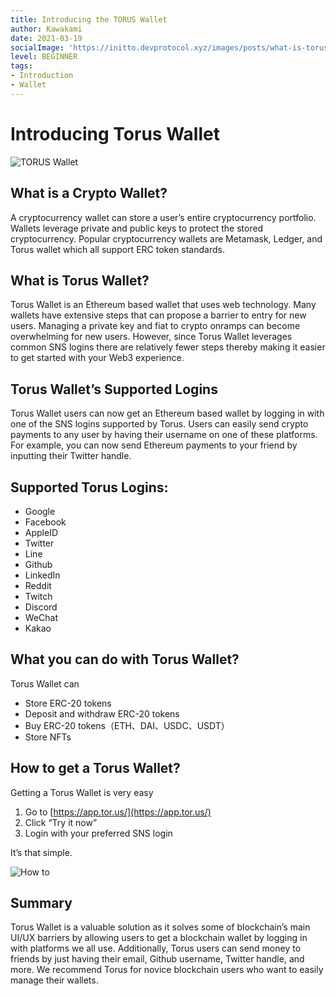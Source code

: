 ```yaml
---
title: Introducing the TORUS Wallet
author: Kawakami
date: 2021-03-19
socialImage: 'https://initto.devprotocol.xyz/images/posts/what-is-torus-wallet/ogp_en.png'
level: BEGINNER
tags:
- Introduction
- Wallet
---
```


# Introducing Torus Wallet
![TORUS Wallet](/images/posts/what-is-torus-wallet/pic01.png)

## What is a Crypto Wallet?

A cryptocurrency wallet can store a user’s entire cryptocurrency portfolio. Wallets leverage private and public keys to protect the stored cryptocurrency. Popular cryptocurrency wallets are Metamask, Ledger, and Torus wallet which all support ERC token standards.

## What is Torus Wallet?

Torus Wallet is an Ethereum based wallet that uses web technology.
Many wallets have extensive steps that can propose a barrier to entry for new users. Managing a private key and fiat to crypto onramps can become overwhelming for new users. However, since Torus Wallet leverages common SNS logins there are relatively fewer steps thereby making it easier to get started with your Web3 experience.

## Torus Wallet’s Supported Logins

Torus Wallet users can now get an Ethereum based wallet by logging in with one of the SNS logins supported by Torus. Users can easily send crypto payments to any user by having their username on one of these platforms. For example, you can now send Ethereum payments to your friend by inputting their Twitter handle.

## Supported Torus Logins:

- Google
- Facebook
- AppleID
- Twitter
- Line
- Github
- LinkedIn
- Reddit
- Twitch
- Discord
- WeChat
- Kakao

## What you can do with Torus Wallet?

Torus Wallet can
- Store ERC-20 tokens
- Deposit and withdraw ERC-20 tokens
- Buy ERC-20 tokens（ETH、DAI、USDC、USDT）
- Store NFTs

## How to get a Torus Wallet?

Getting a Torus Wallet is very easy
1. Go to [https://app.tor.us/](https://app.tor.us/)
2. Click “Try it now”
3. Login with your preferred SNS login

It’s that simple.

![How to](/images/posts/what-is-torus-wallet/pic02_en.png)

## Summary

Torus Wallet is a valuable solution as it solves some of blockchain’s main UI/UX barriers by allowing users to get a blockchain wallet by logging in with platforms we all use.  Additionally, Torus users can send money to friends by just having their email, Github username, Twitter handle, and more. We recommend Torus for novice blockchain users who want to easily manage their wallets.
